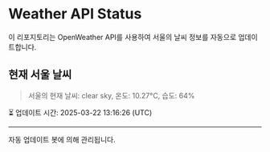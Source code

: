 
# Weather API Status

이 리포지토리는 OpenWeather API를 사용하여 서울의 날씨 정보를 자동으로 업데이트합니다.

## 현재 서울 날씨
> 서울의 현재 날씨: clear sky, 온도: 10.27°C, 습도: 64%

⏳ 업데이트 시간: 2025-03-22 13:16:26 (UTC)

---
자동 업데이트 봇에 의해 관리됩니다.
